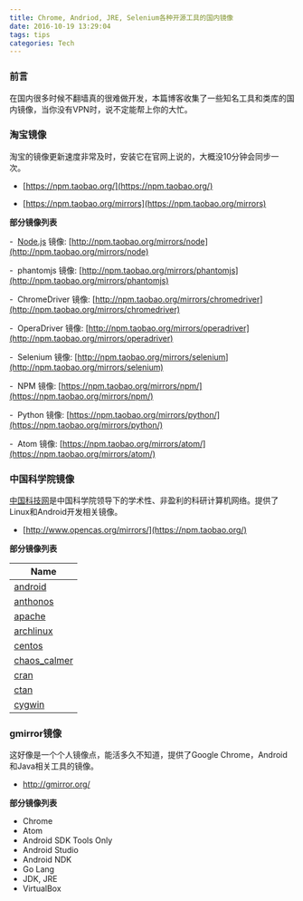 ```yaml
---
title: Chrome, Andriod, JRE, Selenium各种开源工具的国内镜像
date: 2016-10-19 13:29:04
tags: tips
categories: Tech
---
```

### 前言

在国内很多时候不翻墙真的很难做开发，本篇博客收集了一些知名工具和类库的国内镜像，当你没有VPN时，说不定能帮上你的大忙。

### 淘宝镜像

淘宝的镜像更新速度非常及时，安装它在官网上说的，大概没10分钟会同步一次。

- [https://npm.taobao.org/](https://npm.taobao.org/)

- [https://npm.taobao.org/mirrors](https://npm.taobao.org/mirrors) 

**部分镜像列表** 

-  [Node.js](http://node.js/) 镜像: [http://npm.taobao.org/mirrors/node](http://npm.taobao.org/mirrors/node)

-  phantomjs 镜像: [http://npm.taobao.org/mirrors/phantomjs](http://npm.taobao.org/mirrors/phantomjs)

-  ChromeDriver 镜像: [http://npm.taobao.org/mirrors/chromedriver](http://npm.taobao.org/mirrors/chromedriver)

-  OperaDriver 镜像: [http://npm.taobao.org/mirrors/operadriver](http://npm.taobao.org/mirrors/operadriver)

-  Selenium 镜像: [http://npm.taobao.org/mirrors/selenium](http://npm.taobao.org/mirrors/selenium)

-  NPM 镜像: [https://npm.taobao.org/mirrors/npm/](https://npm.taobao.org/mirrors/npm/)

-  Python 镜像: [https://npm.taobao.org/mirrors/python/](https://npm.taobao.org/mirrors/python/)

-  Atom 镜像: [https://npm.taobao.org/mirrors/atom/](https://npm.taobao.org/mirrors/atom/)


### 中国科学院镜像

[中国科技网](http://www.cstnet.cn/)是中国科学院领导下的学术性、非盈利的科研计算机网络。提供了Linux和Android开发相关镜像。

- [http://www.opencas.org/mirrors/](https://npm.taobao.org/)


**部分镜像列表**

| **Name**                                 |
| ---------------------------------------- |
| [android](http://mirrors.opencas.cn/android) |
| [anthonos](http://mirrors.opencas.cn/anthonos) |
| [apache](http://mirrors.opencas.cn/apache) |
| [archlinux](http://mirrors.opencas.cn/archlinux) |
| [centos](http://mirrors.opencas.cn/centos) |
| [chaos_calmer](http://mirrors.opencas.cn/chaos_calmer) |
| [cran](http://mirrors.opencas.cn/cran)   |
| [ctan](http://mirrors.opencas.cn/ctan)   |
| [cygwin](http://mirrors.opencas.cn/cygwin) |


### gmirror镜像

这好像是一个个人镜像点，能活多久不知道，提供了Google Chrome，Android和Java相关工具的镜像。

- http://gmirror.org/

**部分镜像列表**

- Chrome
- Atom
- Android SDK Tools Only
- Android Studio
- Android NDK
- Go Lang
- JDK, JRE
- VirtualBox
